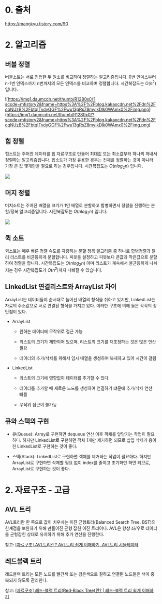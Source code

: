 # 0. 출처

https://mangkyu.tistory.com/90

# 2. 알고리즘

## 버블 정렬

버블소트는 서로 인접한 두 원소를 비교하여 정렬하는 알고리즘입니다. 0번 인덱스부터 n-1번 인덱스까지 n번까지의 모든 인덱스를 비교하며 정렬합니다. 시간복잡도는 $O(n^2)$ 입니다.

![https://img1.daumcdn.net/thumb/R1280x0/?scode=mtistory2&fname=https%3A%2F%2Fblog.kakaocdn.net%2Fdn%2FcqNUzB%2FbtqITvdyGGF%2Fwu13gRsZ8myIkDlk0WAmx0%2Fimg.png](https://img1.daumcdn.net/thumb/R1280x0/?scode=mtistory2&fname=https%3A%2F%2Fblog.kakaocdn.net%2Fdn%2FcqNUzB%2FbtqITvdyGGF%2Fwu13gRsZ8myIkDlk0WAmx0%2Fimg.png)

## 힙 정렬

힙소트는 주어진 데이터를 힙 자료구조로 만들어 최대값 또는 최소값부터 하나씩 꺼내서 정렬하는 알고리즘입니다. 힙소트가 가장 유용한 경우는 전체를 정렬하는 것이 아니라 가장 큰 값 몇개만을 필요로 하는 경우입니다. 시간복잡도는 $O(nlog_2n)$ 입니다.

![  ](https://img1.daumcdn.net/thumb/R1280x0/?scode=mtistory2&fname=https%3A%2F%2Fblog.kakaocdn.net%2Fdn%2FPgySh%2FbtqITur6oYn%2FhLYHRVgkKimBNG6rwd5Q6k%2Fimg.png)

## 머지 정렬

머지소트는 주어진 배열을 크기가 1인 배열로 분할하고 합병하면서 정렬을 진행하는 분할/정복 알고리즘입니다. 시간복잡도는 $O(nlog_2n)$ 입니다.

![ ](https://img1.daumcdn.net/thumb/R1280x0/?scode=mtistory2&fname=https%3A%2F%2Fblog.kakaocdn.net%2Fdn%2FMaPX2%2FbtqIWS0GAuO%2FigmIkXQjYxm5ObNcVaSp71%2Fimg.png)

## 퀵 소트

퀵소트는 매우 빠른 정렬 속도를 자랑하는 분할 정복 알고리즘 중 하나로 합병정렬과 달리 리스트를 비균등하게 분할합니다. 피봇을 설정하고 피봇보다 큰값과 작은값으로 분할하여 정렬을 합니다. 시간복잡도는 $O(nlog_2n)$ 이며 리스트가 계속해서 불균등하게 나눠지는 경우 시간복잡도가 $O(n^2)$까지 나빠질 수 있습니다.

## LinkedList 연결리스트와 ArrayList 차이

ArrayList는 데이터들이 순서대로 늘어선 배열의 형식을 취하고 있지만, LinkedList는 자료의 주소값으로 서로 연결된 형식을 가지고 있다. 이러한 구조에 의해 둘은 각각의 장단점이 있다.

- ArrayList
  
  - 원하는 데이터에 무작위로 접근 가능
  
  - 리스트의 크기가 제한되어 있으며, 리스트의 크기를 재조정하는 것은 많은 연산 필요
  
  - 데이터의 추가/삭제를 위해서 임시 배열을 생성하여 복제하고 있어 시간이 걸림

- LinkedList
  
  - 리스트의 크기에 영향없이 데이터를 추가할 수 있다.
  
  - 데이터를 추가할 때 새로운 노드를 생성하여 연결하기 떄문에 추가/삭제 연산 빠름
  
  - 무작위 접근이 불가능

## 큐와 스택의 구현

- 큐(Queue): Array로 구현하면 dequeue 연산 이후 객체를 앞당기는 작업이 필요하다. 하지만 LinkedList로 구현하면 객체 1개만 제거하면 되므로 삽입 삭제가 용이한 LinkedList로 구현하는 것이 좋다.

- 스택(Stack): LinkedList로 구현하면 객체를 제거하는 작업이 필요하다. 하지만 ArrayList로 구현하면 삭제할 필요 없이 index를 줄이고 초기화만 하면 되므로, ArrayList로 구현하는 것이 좋다.

# 2. 자료구조 - 고급

## AVL 트리

AVL트리란 한 쪽으로 값이 치우치는 이진 균형트리(Balanced Search Tree, BST)의 한계점을 보완하기 위해 만들어진 균형 잡힌 이진 트리이다. AVL은 항상 좌/우로 데이터를 균형잡힌 상태로 유지하기 위해 추가 연산을 진행한다.

참고: [[자료구조] AVL트리란? AVL트리 쉽게 이해하기, AVL트리 시뮬레이터](https://code-lab1.tistory.com/61)

## 레드블랙 트리

레드블랙 트리는 모든 노드를 빨간색 또는 검은색으로 칠하고 연결된 노드들은 색이 중복되지 않도록 관리한다. 

참고: [[자료구조] 레드-블랙 트리(Red-Black Tree)란? | 레드-블랙 트리 쉽게 이해하기](https://code-lab1.tistory.com/62)